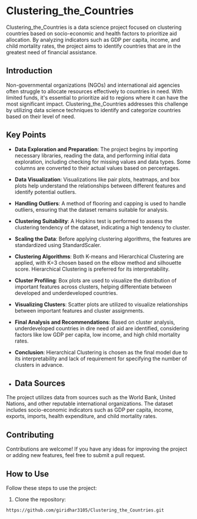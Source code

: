 # Clustering_the_Countries

Clustering_the_Countries is a data science project focused on clustering countries based on socio-economic and health factors to prioritize aid allocation. By analyzing indicators such as GDP per capita, income, and child mortality rates, the project aims to identify countries that are in the greatest need of financial assistance.

## Introduction

Non-governmental organizations (NGOs) and international aid agencies often struggle to allocate resources effectively to countries in need. With limited funds, it's essential to prioritize aid to regions where it can have the most significant impact. Clustering_the_Countries addresses this challenge by utilizing data science techniques to identify and categorize countries based on their level of need.

## Key Points

- **Data Exploration and Preparation**: The project begins by importing necessary libraries, reading the data, and performing initial data exploration, including checking for missing values and data types. Some columns are converted to their actual values based on percentages.

- **Data Visualization**: Visualizations like pair plots, heatmaps, and box plots help understand the relationships between different features and identify potential outliers.

- **Handling Outliers**: A method of flooring and capping is used to handle outliers, ensuring that the dataset remains suitable for analysis.

- **Clustering Suitability**: A Hopkins test is performed to assess the clustering tendency of the dataset, indicating a high tendency to cluster.

- **Scaling the Data**: Before applying clustering algorithms, the features are standardized using StandardScaler.

- **Clustering Algorithms**: Both K-means and Hierarchical Clustering are applied, with K=3 chosen based on the elbow method and silhouette score. Hierarchical Clustering is preferred for its interpretability.

- **Cluster Profiling**: Box plots are used to visualize the distribution of important features across clusters, helping differentiate between developed and underdeveloped countries.

- **Visualizing Clusters**: Scatter plots are utilized to visualize relationships between important features and cluster assignments.

- **Final Analysis and Recommendations**: Based on cluster analysis, underdeveloped countries in dire need of aid are identified, considering factors like low GDP per capita, low income, and high child mortality rates.

- **Conclusion**: Hierarchical Clustering is chosen as the final model due to its interpretability and lack of requirement for specifying the number of clusters in advance.
- ## Data Sources
The project utilizes data from sources such as the World Bank, United Nations, and other reputable international organizations. The dataset includes socio-economic indicators such as GDP per capita, income, exports, imports, health expenditure, and child mortality rates.

## Contributing
Contributions are welcome! If you have any ideas for improving the project or adding new features, feel free to submit a pull request.

## How to Use

Follow these steps to use the project:

1. Clone the repository:

```bash
https://github.com/giridhar3105/Clustering_the_Countries.git
